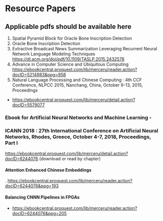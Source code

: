 # Resource Papers
## Applicable pdfs should be available here

1. Spatial Pyramid Block for Oracle Bone Inscription
Detection
2. Oracle Bone Inscription Detection
3. Extractive Broadcast News Summarization Leveraging Recurrent Neural Network Language Modeling Techniques
    https://dl.acm.org/doi/pdf/10.1109/TASLP.2015.2432578
4. Advance in Computer Science and Ubiquitous Computing
   https://ebookcentral.proquest.com/lib/merceru/reader.action?docID=5214983&ppg=958
5. Natural Language Processing and Chinese Computing : 4th CCF Conference, NLPCC 2015, Nanchang, China, October 9-13, 2015, Proceedings
- https://ebookcentral.proquest.com/lib/merceru/detail.action?docID=5579077

### Ebook for Artificial Neural Networks and Machine Learning - 
### ICANN 2018 : 27th International Conference on Artificial Neural Networks, Rhodes, Greece, October 4-7, 2018, Proceedings, Part I
https://ebookcentral.proquest.com/lib/merceru/detail.action?docID=6244076
(download or read by chapter)
#### Attention Enhanced Chinese Embeddings
. https://ebookcentral.proquest.com/lib/merceru/reader.action?docID=6244076&ppg=193
#### Balancing CNNN Pipelines in FPGAs
- https://ebookcentral.proquest.com/lib/merceru/reader.action?docID=6244076&ppg=205
